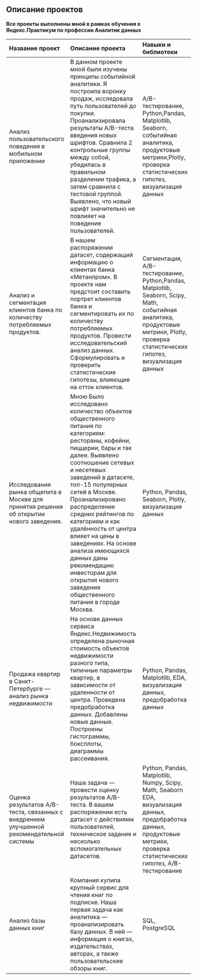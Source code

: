 ## Описание проектов

**Все проекты выполнены мной в рамках обучения в Яндекс.Практикум по профессии Аналитик данных**

| Название проект | Описание проекта | Навыки и библиотеки |
|:----------------|:----------------|:-------------------|
| Анализ пользовательского поведения в мобильном приложении | В данном проекте мной были изучены принципы событийной аналитики. Я построила воронку продаж, исследовала путь пользователей до покупки. Проанализировала результаты A/B-теста введения новых шрифтов. Сравнила 2 контрольные группы между собой, убедилась в правильном разделении трафика, а затем сравнила с тестовой группой. Выявлено, что новый шрифт значительно не повлияет на поведение пользователей.| A/B-тестирование, Python,Pandas, Matplotlib, Seaborn, событийная аналитика, продуктовые метрики,Plotly, проверка cтатистических гипотез, визуализация данных|
| Анализ и сегментация клиентов банка по количеству потребляемых продуктов. |В нашем распоряжении датасет, содержащий информацию о клиентах банка «Метанпром». В проекте нам предстоит составить портрет клиентов банка и сегментировать их по количеству потребляемых продуктов. Провести исследовательский анализ данных. Сформулировать и проверить статистические гипотезы, влияющие на отток клиентов.|Сегментация, A/B-тестирование, Python,Pandas, Matplotlib, Seaborn, Scipy, Math, событийная аналитика, продуктовые метрики, Plotly, проверка cтатистических гипотез, визуализация данных|
| Исследования рынка общепита в Москве для принятия решения об открытии нового заведения. |Мною Было исследовано количество объектов общественного питания по категориям: рестораны, кофейни, пиццерии, бары и так далее. Выявлено соотношение сетевых и несетевых заведений в датасете, топ-15 популярных сетей в Москве. Проанализировано распределение средних рейтингов по категориям и как удалённость от центра влияет на цены в заведениях. На основе анализа имеющихся данных даны рекомендацию инвесторам для открытия нового заведения общественного питания в городе Москва.|Python, Pandas, Seaborn, Plotly, визуализация данных|
|Продажа квартир в Санкт-Петербурге — анализ рынка недвижимости | На основе данных сервиса Яндекс.Недвижимость определена рыночная стоимость объектов недвижимости разного типа, типичные параметры квартир, в зависимости от удаленности от центра. Проведена предобработка данных. Добавлены новые данные. Построены гистограммы, боксплоты, диаграммы рассеивания.|Python, Pandas, Matplotlib, EDA, визуализация данных, предобработка данных|
|Оценка результатов A/B-теста, связанных с внедрением улучшенной рекомендательной системы | Наша задача — провести оценку результатов A/B-теста. В вашем распоряжении есть датасет с действиями пользователей, техническое задание и несколько вспомогательных датасетов.|Python, Pandas, Matplotlib, Numpy, Scipy, Math, Seaborn EDA, визуализация данных, предобработка данных, продуктовые метрики, проверка статистических гипотез, A/B-тестирование|
|Анализ базы данных книг|Компания купила крупный сервис для чтения книг по подписке. Наша первая задача как аналитика — проанализировать базу данных. В ней — информация о книгах, издательствах, авторах, а также пользовательские обзоры книг.| SQL, PostgreSQL|
